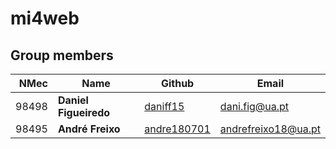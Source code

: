 # mi4web

## Group members

| NMec | Name | Github | Email |
|--:|---|---|---|
| 98498 | **Daniel Figueiredo** | [daniff15](https://github.com/daniff15) | dani.fig@ua.pt |
| 98495 | **André Freixo** | [andre180701](https://github.com/andre180701) | andrefreixo18@ua.pt |
